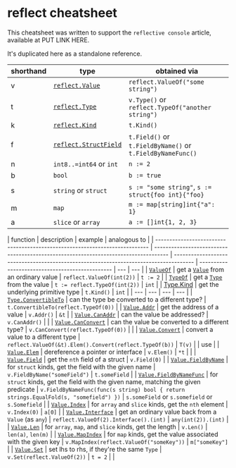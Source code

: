 # reflect cheatsheet

This cheatsheet was written to support the `reflective console` article, available at PUT LINK HERE.

It's duplicated here as a standalone reference.

| shorthand | type                                                            | obtained via                                              |
| --------- | --------------------------------------------------------------- | --------------------------------------------------------- |
| v         | [`reflect.Value`](https://pkg.go.dev/reflect#Value)             | `reflect.ValueOf("some string")`                          |
| t         | [`reflect.Type`](https://pkg.go.dev/reflect#Type)               | `v.Type()` or `reflect.TypeOf("another string")`          |
| k         | [`reflect.Kind`](https://pkg.go.dev/reflect#Kind)               | `t.Kind()`                                                |
| f         | [`reflect.StructField`](https://pkg.go.dev/reflect#StructField) | `t.Field()` or `t.FieldByName()` or `t.FieldByNameFunc()` |
| n         | `int8..=int64` or `int`                                         | `n := 2`                                                  |
| b         | `bool`                                                          | `b := true`                                               |
| s         | `string` or `struct`                                            | `s := "some string"`, `s := struct{foo int}{"foo}`        |
| m         | `map`                                                           | `m := map[string]int{"a": 1}`                             |
| a         | `slice` or `array`                                              | `a := []int{1, 2, 3}`                                     |

| function                                                                    | description                                                                         | example                                                                               | analogous to                                    |
| --------------------------------------------------------------------------- | ----------------------------------------------------------------------------------- | ------------------------------------------------------------------------------------- | ----------------------------------------------- | --- | --- |
| [`ValueOf`](https://pkg.go.dev/reflect#ValueOf)                             | get a [`Value`](https://pkg.go.dev/reflect#Value) from an ordinary value            | `reflect.ValueOf(int(2))`                                                             | `t := 2`                                        |
| [`TypeOf`](https://pkg.go.dev/reflect#TypeOf)                               | get a [`Type`](https://pkg.go.dev/reflect#Type) from the value                      | `t := reflect.TypeOf(int(2))`                                                         | `int`                                           |
| [Type.Kind](https://pkg.go.dev/reflect#Type.Kind)                           | get the underlying primitive type                                                   | `t.Kind()`                                                                            | `int`                                           |
| ---                                                                         | ---                                                                                 | ---                                                                                   | ---                                             |
| [`Type.ConvertibleTo`](https://pkg.go.dev/reflect#Type.ConvertibleTo)       | can the type be converted to a different type?                                      | `t.ConvertibleTo(reflect.TypeOf(0))`                                                  |
| [`Value.Addr`](https://pkg.go.dev/reflect#Value.Addr)                       | get the address of a value                                                          | `v.Addr()`                                                                            | `&t`                                            |
| [`Value.CanAddr`](https://pkg.go.dev/reflect#Value.CanAddr)                 | can the value be addressed?                                                         | `v.CanAddr()`                                                                         |                                                 |
| [`Value.CanConvert`](https://pkg.go.dev/reflect#Value.CanConvert)           | can the value be converted to a different type?                                     | `v.CanConvert(reflect.TypeOf(0))`                                                     |                                                 |
| [`Value.Convert`](https://pkg.go.dev/reflect#Value.Convert)                 | convert a value to a different type                                                 | `reflect.ValueOf(&t).Elem().Convert(reflect.TypeOf(b))`                               | `T(v)`                                          |     | use |
| [`Value.Elem`](https://pkg.go.dev/reflect#Value.Elem)                       | dereference a pointer or interface                                                  | `v.Elem()`                                                                            | `*t`                                            |     |
| [`Value.Field`](https://pkg.go.dev/reflect#Value.Field)                     | get the `nth` field of a struct                                                     | `v.Field(0)`                                                                          |
| [`Value.FieldByName`](https://pkg.go.dev/reflect#Value.FieldByName)         | for `struct` kinds, get the field with the given name                               | `v.FieldByName("someField")`                                                          | `t.someField`                                   |
| [`Value.FieldByNameFunc`](https://pkg.go.dev/reflect#Value.FieldByNameFunc) | for `struct` kinds, get the field with the given name, matching the given predicate | `v.FieldByNameFunc(func(s string) bool { return strings.EqualFold(s, "somefield") })` | `s.someField` or `s.somefield` or `s.Somefield` |
| [`Value.Index`](https://pkg.go.dev/reflect#Value.Index)                     | for `array` and `slice` kinds, get the `nth` element                                | `v.Index(0)`                                                                          | `a[0]`                                          |
| [`Value.Interface`](https://pkg.go.dev/reflect#Value.Interface)             | get an ordinary value back from a `Value` (as `any`)                                | `reflect.ValueOf(2).Interface().(int)`                                                | `any(int(2)).(int)`                             |
| [`Value.Len`](https://pkg.go.dev/reflect#Value.Len)                         | for `array`, `map`, and `slice` kinds, get the length                               | `v.Len()`                                                                             | `len(a)`, `len(m)`                              |
| [`Value.MapIndex`](https://pkg.go.dev/reflect#Value.MapIndex)               | for `map` kinds, get the value associated with the given key                        | `v.MapIndex(reflect.ValueOf("someKey"))`                                              | `m["someKey"]`                                  |
| [`Value.Set`](https://pkg.go.dev/reflect#Value.Set)                         | set lhs to rhs, if they're the same `Type`                                          | `v.Set(reflect.ValueOf(2))`                                                           | `t = 2`                                         |     |
